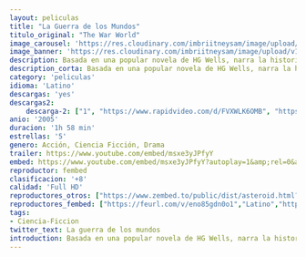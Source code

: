 ```yaml
---
layout: peliculas
title: "La Guerra de los Mundos"
titulo_original: "The War World"
image_carousel: 'https://res.cloudinary.com/imbriitneysam/image/upload/v1547078157/mundosss-poster-min.jpg'
image_banner: 'https://res.cloudinary.com/imbriitneysam/image/upload/v1547078158/mundosss-banner-min.jpg'
description: Basada en una popular novela de HG Wells, narra la historia de una invasión del planeta tierra por los marcianos, y la extraordinaria batalla de la humanidad por la supervivencia a través de los ojos de una familia americana. Ray Ferrier (Tom Cruise) es un descargador de muelle, divorciado y padre nada modélico. Poco después de que su ex mujer y su nuevo marido se vayan después de dejar a Robbie, su hijo adolescente, y a su pequeña hija Rachel para una de sus contadas visitas, estalla una tremenda e inesperada tormenta eléctrica. Unos momentos después, en un cruce cerca de la casa, Ray es testigo de un acontecimiento que cambiará su vida y la de los suyos para siempre. Una enorme máquina de tres patas emerge del suelo y antes de que alguien pueda hacer algo, arrasa todo lo que está a su alcance. Un día como otro cualquiera acaba de convertirse en la fecha más extraordinaria de su vida el primer ataque alienígena contra la Tierra.
description_corta: Basada en una popular novela de HG Wells, narra la historia de una invasión del planeta tierra por los marcianos, y la extraordinaria batalla de la humanidad por la supervivencia a través de los ojos de una familia americana. Ray Ferrier (Tom Cruise) es un descargador de muelle, divorciado y padre..
category: 'peliculas'
idioma: 'Latino'
descargas: 'yes'
descargas2:
    descarga-2: ["1", "https://www.rapidvideo.com/d/FVXWLK6OMB", "https://www.google.com/s2/favicons?domain=www.rapidvideo.com","RapidVideo","https://res.cloudinary.com/imbriitneysam/image/upload/v1541473684/mexico.png", "Latino", "Full HD"]
anio: '2005'
duracion: '1h 58 min'
estrellas: '5'
genero: Acción, Ciencia Ficción, Drama
trailer: https://www.youtube.com/embed/msxe3yJPfyY
embed: https://www.youtube.com/embed/msxe3yJPfyY?autoplay=1&amp;rel=0&amp;hd=1&border=0&wmode=opaque&enablejsapi=1&modestbranding=1&controls=1&showinfo=0
reproductor: fembed
clasificacion: '+8'
calidad: 'Full HD'
reproductores_otros: ["https://www.zembed.to/public/dist/asteroid.html?id=34bc3b50efa87dbb562fcaa702bc89ad&title=War%20of%20the%20Worlds","Latino","https://movcloud.net/embed/ke-WgxwOo6od","Latino"]
reproductores_fembed: ["https://feurl.com/v/eno85gdn0o1","Latino","https://feurl.com/v/en98mjep40o","Latino"]
tags:
- Ciencia-Ficcion
twitter_text: La guerra de los mundos
introduction: Basada en una popular novela de HG Wells, narra la historia de una invasión del planeta tierra por los marcianos, y la extraordinaria batalla de la humanidad por la supervivencia a través de los ojos de una familia americana. Ray Ferrier (Tom Cruise) es un descargador de muelle, divorciado y padre
---
```












